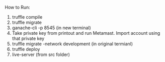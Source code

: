 How to Run:
1. truffle compile
2. truffle migrate
3. ganache-cli -p 8545 (in new terminal)
4. Take private key from printout and run Metamast. Import account using that private key
5.  truffle migrate -network development (in original termianl)
6. truffle deploy
7. live-server (from src folder)